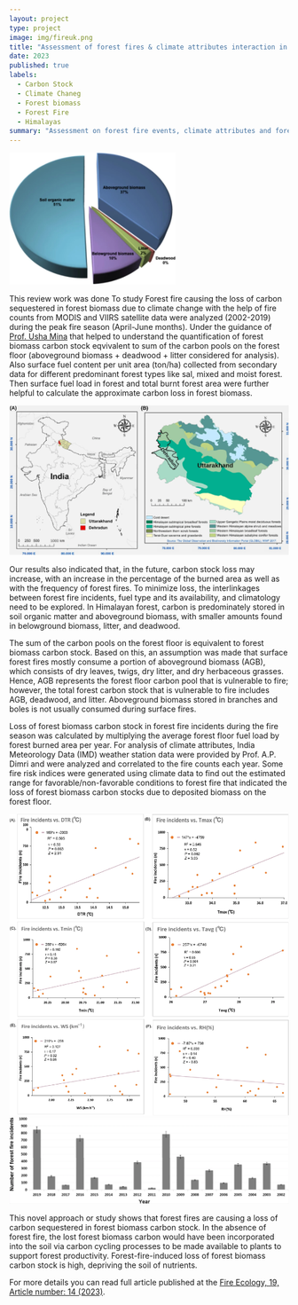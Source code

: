 ```yaml
---
layout: project
type: project
image: img/fireuk.png
title: "Assessment of forest fires & climate attributes interaction in the Himalayas"
date: 2023
published: true
labels:
  - Carbon Stock
  - Climate Chaneg
  - Forest biomass
  - Forest Fire
  - Himalayas
summary: "Assessment on forest fire events, climate attributes and forest biomass Carcbon stock loss due to forest fire from 2002 to 2019 were carried out in central Himalayas of India"
---
```


<div class="text-center p-4">
  <img width="300px" src="../img/cpool.png" class="img-thumbnail" >
</div>

This review work was done To study Forest fire causing the loss of carbon sequestered in forest biomass due to climate change with the help of fire counts from MODIS and VIIRS satellite data were analyzed (2002-2019) during the peak fire season (April-June months). Under the guidance of <a href="https://www.jnu.ac.in/content/ushamina">Prof. Usha Mina</a> that helped to understand the quantification of forest biomass carbon stock eqvivalent to sum of the carbon pools on the forest floor (aboveground biomass + deadwood + litter considered for analysis). Also surface fuel content per unit area (ton/ha) collected from secondary data for different predominant forest types like sal, mixed and moist forest. Then surface fuel load in forest and total burnt forest area were further helpful to calculate the approximate carbon loss in forest biomass. 

<img class="img-fluid" src="../img/forestfire.png" alt="" />

Our results also indicated that, in the future, carbon stock loss may increase, with an increase in the percentage of the burned area as well as with the frequency of forest fires. To minimize loss, the interlinkages between forest fire incidents, fuel type and its availability, and climatology need to be explored. In Himalayan forest, carbon is predominately stored in soil organic matter and aboveground biomass, with smaller amounts found in belowground biomass, litter, and deadwood. 

The sum of the carbon pools on the forest floor is equivalent to forest biomass carbon stock. Based on this, an assumption was made that surface forest fires mostly consume a portion of aboveground biomass (AGB), which consists of dry leaves, twigs, dry litter, and dry herbaceous grasses. Hence, AGB represents the forest floor carbon pool that is vulnerable to fire; however, the total forest carbon stock that is vulnerable to fire includes AGB, deadwood, and litter. Aboveground biomass stored in branches and boles is not usually consumed during surface fires.

Loss of forest biomass carbon stock in forest fire incidents during the fire season was calculated by multiplying the average forest floor fuel load by forest burned area per year. For analysis of climate attributes, India Meteorology Data (IMD) weather station data were provided by Prof. A.P. Dimri and were analyzed and correlated to the fire counts each year. Some fire risk indices were generated using climate data to find out the estimated range for favorable/non-favorable conditions to forest fire that indicated the loss of forest biomass carbon stocks due to deposited biomass on the forest floor.

<img class="img-fluid" src="../img/fireclimate.png" alt="" />
<img class="img-fluid" src="../img/firef.png" alt="" />

This novel approach or study shows that forest fires are causing a loss of carbon sequestered in forest biomass carbon stock. In the absence of forest fire, the lost forest biomass carbon would have been incorporated into the soil via carbon cycling processes to be made available to plants to support forest productivity. Forest-fire-induced loss of forest biomass carbon stock is high, depriving the soil of nutrients. 

For more details you can read full article published at the [Fire Ecology, 19, Article number: 14 (2023)](https://fireecology.springeropen.com/articles/10.1186/s42408-023-00177-4).
